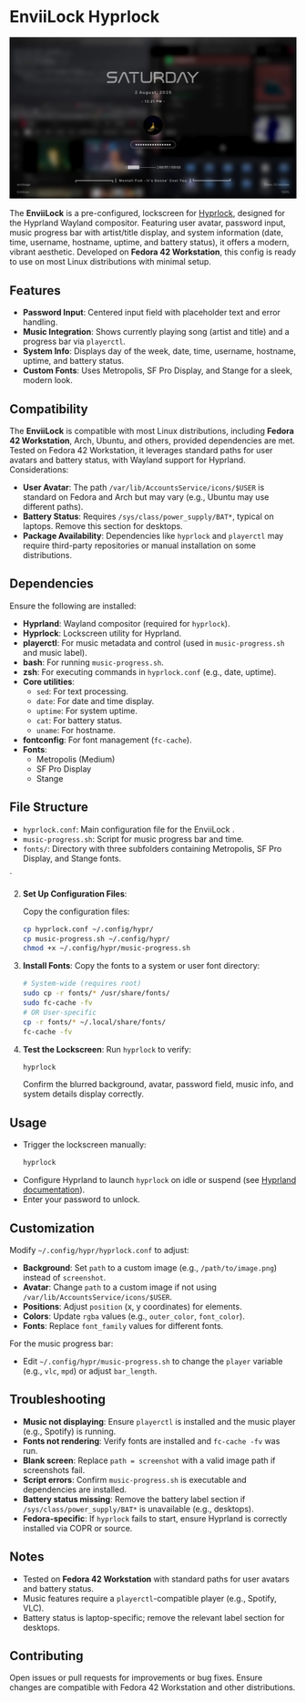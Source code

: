 # EnviiLock Hyprlock 

![EnviiLock Lockscreen Design](screenshot/envii-lock.png)

The **EnviiLock**  is a pre-configured,  lockscreen for [Hyprlock](https://github.com/hyprwm/hyprlock), designed for the Hyprland Wayland compositor. Featuring user avatar, password input, music progress bar with artist/title display, and system information (date, time, username, hostname, uptime, and battery status), it offers a modern, vibrant aesthetic. Developed on **Fedora 42 Workstation**, this config is ready to use on most Linux distributions with minimal setup.

## Features
- **Password Input**: Centered input field with placeholder text and error handling.
- **Music Integration**: Shows currently playing song (artist and title) and a progress bar via `playerctl`.
- **System Info**: Displays day of the week, date, time, username, hostname, uptime, and battery status.
- **Custom Fonts**: Uses Metropolis, SF Pro Display, and Stange for a sleek, modern look.

## Compatibility
The **EnviiLock** is compatible with most Linux distributions, including **Fedora 42 Workstation**, Arch, Ubuntu, and others, provided dependencies are met. Tested on Fedora 42 Workstation, it leverages standard paths for user avatars and battery status, with Wayland support for Hyprland. Considerations:
- **User Avatar**: The path `/var/lib/AccountsService/icons/$USER` is standard on Fedora and Arch but may vary (e.g., Ubuntu may use different paths).
- **Battery Status**: Requires `/sys/class/power_supply/BAT*`, typical on laptops. Remove this section for desktops.
- **Package Availability**: Dependencies like `hyprlock` and `playerctl` may require third-party repositories or manual installation on some distributions.

## Dependencies
Ensure the following are installed:
- **Hyprland**: Wayland compositor (required for `hyprlock`).
- **Hyprlock**: Lockscreen utility for Hyprland.
- **playerctl**: For music metadata and control (used in `music-progress.sh` and music label).
- **bash**: For running `music-progress.sh`.
- **zsh**: For executing commands in `hyprlock.conf` (e.g., date, uptime).
- **Core utilities**:
  - `sed`: For text processing.
  - `date`: For date and time display.
  - `uptime`: For system uptime.
  - `cat`: For battery status.
  - `uname`: For hostname.
- **fontconfig**: For font management (`fc-cache`).
- **Fonts**:
  - Metropolis (Medium)
  - SF Pro Display
  - Stange
  
## File Structure
- `hyprlock.conf`: Main configuration file for the EnviiLock .
- `music-progress.sh`: Script for music progress bar and time.
- `fonts/`: Directory with three subfolders containing Metropolis, SF Pro Display, and Stange fonts.

`

2. **Set Up Configuration Files**:
   
   Copy the configuration files:
   ```bash
   cp hyprlock.conf ~/.config/hypr/
   cp music-progress.sh ~/.config/hypr/
   chmod +x ~/.config/hypr/music-progress.sh
   ```

3. **Install Fonts**:
   Copy the fonts to a system or user font directory:
   ```bash
   # System-wide (requires root)
   sudo cp -r fonts/* /usr/share/fonts/
   sudo fc-cache -fv
   # OR User-specific
   cp -r fonts/* ~/.local/share/fonts/
   fc-cache -fv
   ```

4. **Test the Lockscreen**:
   Run `hyprlock` to verify:
   ```bash
   hyprlock
   ```
   Confirm the blurred background, avatar, password field, music info, and system details display correctly.

## Usage
- Trigger the lockscreen manually:
  ```bash
  hyprlock
  ```
- Configure Hyprland to launch `hyprlock` on idle or suspend (see [Hyprland documentation](https://wiki.hyprland.org)).
- Enter your password to unlock.

## Customization
Modify `~/.config/hypr/hyprlock.conf` to adjust:
- **Background**: Set `path` to a custom image (e.g., `/path/to/image.png`) instead of `screenshot`.
- **Avatar**: Change `path` to a custom image if not using `/var/lib/AccountsService/icons/$USER`.
- **Positions**: Adjust `position` (x, y coordinates) for elements.
- **Colors**: Update `rgba` values (e.g., `outer_color`, `font_color`).
- **Fonts**: Replace `font_family` values for different fonts.

For the music progress bar:
- Edit `~/.config/hypr/music-progress.sh` to change the `player` variable (e.g., `vlc`, `mpd`) or adjust `bar_length`.

## Troubleshooting
- **Music not displaying**: Ensure `playerctl` is installed and the music player (e.g., Spotify) is running.
- **Fonts not rendering**: Verify fonts are installed and `fc-cache -fv` was run.
- **Blank screen**: Replace `path = screenshot` with a valid image path if screenshots fail.
- **Script errors**: Confirm `music-progress.sh` is executable and dependencies are installed.
- **Battery status missing**: Remove the battery label section if `/sys/class/power_supply/BAT*` is unavailable (e.g., desktops).
- **Fedora-specific**: If `hyprlock` fails to start, ensure Hyprland is correctly installed via COPR or source.

## Notes
- Tested on **Fedora 42 Workstation** with standard paths for user avatars and battery status.
- Music features require a `playerctl`-compatible player (e.g., Spotify, VLC).
- Battery status is laptop-specific; remove the relevant label section for desktops.

## Contributing
Open issues or pull requests for improvements or bug fixes. Ensure changes are compatible with Fedora 42 Workstation and other distributions.


